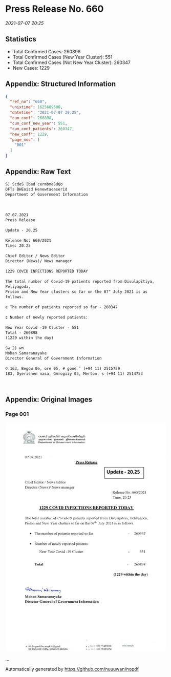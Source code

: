 
# Press Release No. 660
*2021-07-07 20:25*
## Statistics
* Total Confirmed Cases: 260898
* Total Confirmed Cases (New Year Cluster): 551
* Total Confirmed Cases (Not New Year Cluster): 260347
* New Cases: 1229




## Appendix: Structured Information
```json
{
  "ref_no": "660",
  "unixtime": 1625689500,
  "datetime": "2021-07-07 20:25",
  "cum_conf": 260898,
  "cum_conf_new_year": 551,
  "cum_conf_patients": 260347,
  "new_conf": 1229,
  "page_nos": [
    "001"
  ]
}
```

## Appendix: Raw Text
```text
S) ScdeS [bad cermbmeSdQo
DFTs BHEoisd Henewtaeaserid
Department of Government Information

 

07.07.2021
Press Release

Update - 20.25

Release No: 660/2021
Time: 20.25

Chief Editor / News Editor
Director (News)/ News manager

1229 COVID INFECTIONS REPORTED TODAY

The total number of Covid-19 patients reported from Divulapitiya, Peliyagoda,
Prison and New Year clusters so far on the 07" July 2021 is as follows.

e The number of patients reported so far - 260347

¢ Number of newly reported patients:

New Year Covid -19 Cluster - 551
Total - 260898
(1229 within the day)

Sw 2) wn
Mohan Samaranayake
Director General of Government Information

© 163, Begow 0e, ore 05, # gone ’ (+94 11) 2515759
183, Dyerisnen nasa, Gmrogiiy 05, Merton, s (+94 11) 2514753

 

```

## Appendix: Original Images

### Page 001

![page_no](https://raw.githubusercontent.com/nuuuwan/nopdf_data/main/nopdf.dgigovlk.ref660.page001.jpeg)
        

...

Automatically generated by https://github.com/nuuuwan/nopdf

    
    